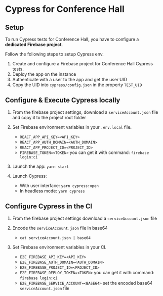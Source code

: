 # Cypress for Conference Hall

## Setup

To run Cypress tests for Conference Hall, you have to configure a **dedicated Firebase project**.

Follow the following steps to setup Cypress env.
1. Create and configure a Firebase project for Conference Hall Cypress tests.
2. Deploy the app on the instance
3. Authenticate with a user to the app and get the user UID
4. Copy the UID into `cypress/config.json` in the property `TEST_UID`

## Configure & Execute Cypress locally

1. From the firebase project settings, download a `serviceAccount.json` file and copy it to the project root folder
2. Set Firebase environment variables in your `.env.local` file.

    * `REACT_APP_API_KEY=<API_KEY>`
    * `REACT_APP_AUTH_DOMAIN=<AUTH_DOMAIN>`
    * `REACT_APP_PROJECT_ID=<PROJECT_ID>`
    * `FIREBASE_TOKEN=<TOKEN>` you can get it with command: `firebase login:ci`

3. Launch the app: `yarn start`
4. Launch Cypress:

    * With user interface: `yarn cypress:open`
    * In headless mode: `yarn cypress`

## Configure Cypress in the CI

1. From the firebase project settings download a `serviceAccount.json` file
2. Encode the `serviceAccount.json` file in base64

    * `cat serviceAccount.json | base64`

3. Set Firebase environment variables in your CI.

    * `E2E_FIREBASE_API_KEY=<API_KEY>`
    * `E2E_FIREBASE_AUTH_DOMAIN=<AUTH_DOMAIN>`
    * `E2E_FIREBASE_PROJECT_ID=<PROJECT_ID>`
    * `E2E_FIREBASE_DEPLOY_TOKEN=<TOKEN>` you can get it with command: `firebase login:ci`
    * `E2E_FIREBASE_SERVICE_ACCOUNT=<BASE64>` set the encoded base64 `serviceAccount.json` file